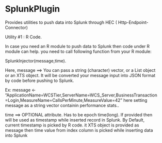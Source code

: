 # SplunkPlugin
Provides utilities to push data into Splunk through HEC ( Http-Endpoint-Connector)

Utility #1 : R Code.

In case you need an R module to push data to Splunk then code under R module can help. 
you need to call following function from your R module:

SplunkInjector(message,time).

Here, 
message ==> You can pass a string (character) vector, or a List object or an XTS object. 
            It will be converted your message input into JSON format by code before pushing to Splunk.
       
Ex: message <- “ApplicationName=WCSTier,ServerName=WCS_Server,BusinessTransaction=Login,MeasureName=CallsPerMinute,MeasureValue=42”
here setting message as a string vector containin performance stats..

time ==>    OPTIONAL attribute. Has to be epoch time(long). If provided then will be used as timestamp while inserted record in Splunk.
            By Default, current timestamp is picked by R code.
            it XTS object is provided as message then time value from index column is picked while inserting data into Splunk
